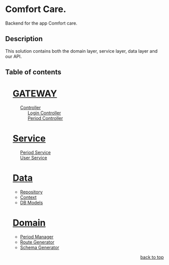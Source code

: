 <a name="readme-top"></a>

# Comfort Care.

Backend for the app Comfort care.

## Description

This solution contains both the domain layer, service layer, data layer and our API.

## Table of contents

<!-- TABLE OF CONTENTS -->
  <ol style="list-style: none;">
    <li style="list-style: none;">
      <h1><a href="#ComfortCare.Api">GATEWAY</a></h1>
      <ul>
        <li style="list-style: none;">
          <a href="#Controllers">Controller</a>
          <ul>
            <li style="list-style: none;"><a href="#Controllers/LoginController">Login Controller</a></li>
            <li style="list-style: none;"><a href="#Controllers/PeriodController">Period Controller</a></li>
          </ul>
        </li>
      </ul>
    </li>
    <li style="list-style: none;">
        <h1><a href="#Service">Service</a></h1>
      <ul>
        <li style="list-style: none;"><a href="#Service/PeriodService">Period Service</a></li>
        <li style="list-style: none;"><a href="#Service/UserService">User Service</a></li>
      </ul>
    </li>
    <li>
      <h1><a href="#Data">Data</a></h1>
      <ul>
        <li><a href="#Data/ComfortCareRepository">Repository</a></li>
        <li>
          <a href="#Data/ComfortCareDbContext">Context</a>
          <li><a href="#Data/Models">DB Models</a></li>
        </li>
      </ul>
    </li>
    <li>
      <h1><a href="#Domain">Domain</a></h1>
      <ul>
        <li>
          <a href="#BusinessLogic/PeriodManager">Period Manager</a>
          <li><a href="#BusinessLogic/RouteGenerator">Route Generator</a></li>
          <li><a href="#BusinessLogic/SchemaGenerator">Schema Generator</a></li>
        </li>
      </ul>
    </li>
  </ol>
<p align="right"><a href="#readme-top">back to top</a></p>
